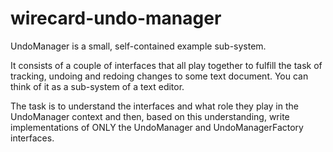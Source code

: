 # wirecard-undo-manager
UndoManager is a small, self-contained example sub-system.

It consists of a couple of interfaces that all play together to fulfill 
the task of tracking, undoing and redoing changes to some text document. 
You can think of it as a sub-system of a text editor.

The task is to understand the interfaces and what role they play in the
UndoManager context and then, based on this understanding, write
implementations of ONLY the UndoManager and UndoManagerFactory interfaces.
